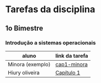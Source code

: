 # Tarefas da disciplina

## 1o Bimestre

### Introdução a sistemas operacionais

| aluno | link da tarefa |
| --- | --- |
| Minora (exemplo) | [cap1-minora](cap1-minora.md) |
| Hiury oliveira | [Capítulo 1](cap1-hiury.md) |
